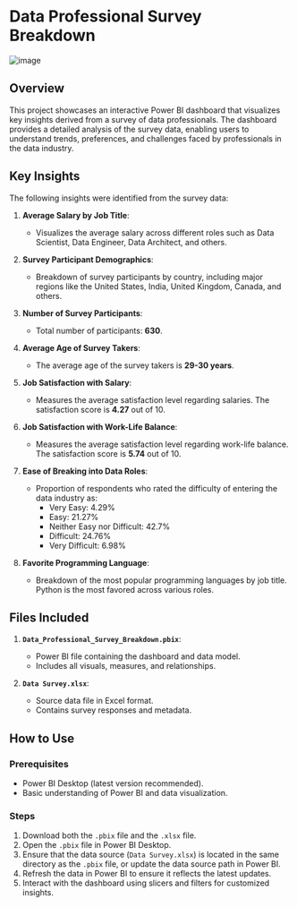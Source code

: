 # Data Professional Survey Breakdown

![image](https://github.com/user-attachments/assets/344fc5a1-dab7-41f2-90cc-5f59d836a2e0)

## Overview

This project showcases an interactive Power BI dashboard that visualizes key insights derived from a survey of data professionals. The dashboard provides a detailed analysis of the survey data, enabling users to understand trends, preferences, and challenges faced by professionals in the data industry.


## Key Insights

The following insights were identified from the survey data:

1. **Average Salary by Job Title**: 
   - Visualizes the average salary across different roles such as Data Scientist, Data Engineer, Data Architect, and others.

2. **Survey Participant Demographics**:
   - Breakdown of survey participants by country, including major regions like the United States, India, United Kingdom, Canada, and others.

3. **Number of Survey Participants**:
   - Total number of participants: **630**.

4. **Average Age of Survey Takers**:
   - The average age of the survey takers is **29-30 years**.

5. **Job Satisfaction with Salary**:
   - Measures the average satisfaction level regarding salaries. The satisfaction score is **4.27** out of 10.

6. **Job Satisfaction with Work-Life Balance**:
   - Measures the average satisfaction level regarding work-life balance. The satisfaction score is **5.74** out of 10.

7. **Ease of Breaking into Data Roles**:
   - Proportion of respondents who rated the difficulty of entering the data industry as:
     - Very Easy: 4.29%
     - Easy: 21.27%
     - Neither Easy nor Difficult: 42.7%
     - Difficult: 24.76%
     - Very Difficult: 6.98%

8. **Favorite Programming Language**:
   - Breakdown of the most popular programming languages by job title. Python is the most favored across various roles.

## Files Included

1. **`Data_Professional_Survey_Breakdown.pbix`**:
   - Power BI file containing the dashboard and data model.
   - Includes all visuals, measures, and relationships.

2. **`Data Survey.xlsx`**:
   - Source data file in Excel format.
   - Contains survey responses and metadata.

## How to Use

### Prerequisites
- Power BI Desktop (latest version recommended).
- Basic understanding of Power BI and data visualization.

### Steps
1. Download both the `.pbix` file and the `.xlsx` file.
2. Open the `.pbix` file in Power BI Desktop.
3. Ensure that the data source (`Data Survey.xlsx`) is located in the same directory as the `.pbix` file, or update the data source path in Power BI.
4. Refresh the data in Power BI to ensure it reflects the latest updates.
5. Interact with the dashboard using slicers and filters for customized insights.
